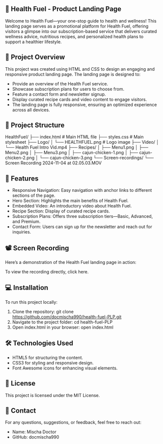 ## 🌱 Health Fuel - Product Landing Page

Welcome to Health Fuel—your one-stop guide to health and wellness! This landing page serves as a promotional platform for Health Fuel, offering visitors a glimpse into our subscription-based service that delivers curated wellness advice, nutritious recipes, and personalized health plans to support a healthier lifestyle.


## 📌 Project Overview

This project was created using HTML and CSS to design an engaging and responsive product landing page. The landing page is designed to:

- Provide an overview of the Health Fuel service.
- Showcase subscription plans for users to choose from.
- Feature a contact form and newsletter signup.
- Display curated recipe cards and video content to engage visitors.
- The landing page is fully responsive, ensuring an optimized experience across all devices.


## 📂 Project Structure

HealthFuel/
├── index.html           # Main HTML file
├── styles.css           # Main stylesheet
├── Logo/
│   └── HEALTHFUEL.png   # Logo image
├── Video/
│   └── Health Fuel Intro Vid.mp4
├── Recipes/
│   ├── Menu1.png
│   ├── Menu2.png
│   ├── Menu3.png
│   ├── cajun-chicken-1.png
│   ├── cajun-chicken-2.png
│   └── cajun-chicken-3.png
└── Screen-recordings/
    └── Screen Recording 2024-11-04 at 02.05.03.MOV


## 🚀 Features

- Responsive Navigation: Easy navigation with anchor links to different sections of the page.
- Hero Section: Highlights the main benefits of Health Fuel.
- Embedded Video: An introductory video about Health Fuel.
- Recipe Section: Display of curated recipe cards.
- Subscription Plans: Offers three subscription tiers—Basic, Advanced, and Premium.
- Contact Form: Users can sign up for the newsletter and reach out for inquiries.


## 📽️ Screen Recording

Here’s a demonstration of the Health Fuel landing page in action:

To view the recording directly, click here.


## 💻 Installation

To run this project locally:

1. Clone the repository:
   git clone https://github.com/docmischa990/health-fuel-PLP.git
2. Navigate to the project folder:
   cd health-fuel-PLP
3. Open index.html in your browser:
   open index.html


## 🛠️ Technologies Used

- HTML5 for structuring the content.
- CSS3 for styling and responsive design.
- Font Awesome icons for enhancing visual elements.


## 📝 License

This project is licensed under the MIT License.


## 📧 Contact

For any questions, suggestions, or feedback, feel free to reach out:

- Name: Mischa Doctor
- GitHub: docmischa990
